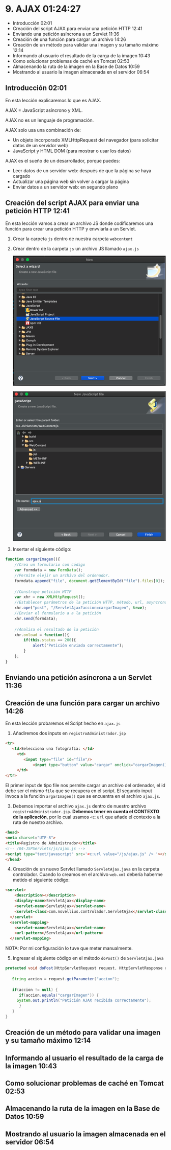 # 9. AJAX 01:24:27

* Introducción 02:01
* Creación del script AJAX para enviar una petición HTTP 12:41
* Enviando una petición asíncrona a un Servlet 11:36
* Creación de una función para cargar un archivo 14:26
* Creación de un método para validar una imagen y su tamaño máximo 12:14
* Informando al usuario el resultado de la carga de la imagen 10:43
* Como solucionar problemas de caché en Tomcat 02:53
* Almacenando la ruta de la imagen en la Base de Datos 10:59
* Mostrando al usuario la imagen almacenada en el servidor 06:54

## Introducción 02:01

En esta lección explicaremos lo que es AJAX.

AJAX = JavaScript asíncrono y XML.

AJAX no es un lenguaje de programación.

AJAX solo usa una combinación de:

* Un objeto incorporado XMLHttpRequest del navegador (para solicitar datos de un servidor web)
* JavaScript y HTML DOM (para mostrar o usar los datos)

AJAX es el sueño de un desarrollador, porque puedes:

* Leer datos de un servidor web: después de que la página se haya cargado
* Actualizar una página web sin volver a cargar la página
* Enviar datos a un servidor web: en segundo plano

## Creación del script AJAX para enviar una petición HTTP 12:41

En esta lección vamos a crear un archivo JS donde codificaremos una función para crear una petición HTTP y envviarla a un Servlet. 

1. Crear la carpeta `js` dentro de nuestra carpeta `webcontent`
2. Crear dentro de la carpeta `js` un archivo JS llamado `ajax.js`

   ![7-Logger](images/9-ajax-1.png)

   ![7-Logger](images/9-ajax-2.png)
   
3. Insertar el siguiente código:

```js
function cargarImagen(){
	//Crea un formulario con código
	var formdata = new FormData();
	//Permite elejir un archivo del ordenador.
	formdata.append("file", document.getElementById("file").files[0]); //0 indica que selecciona el primer archivo seleccionado
	
	//Construye petición HTTP
	var xhr = new XMLHttpRequest();
	//Establecer parámetros de la petición HTTP, método, url, asyncrono
	xhr.ope("post", "/ServletAjax?accion=cargarImagen", true);
	//Enviar el formulario a a la petición
	xhr.send(formdata);
	
	//Analisa el resultado de la petición
	xhr.onload = function(){
		if(this.status == 200){
			alert("Petición enviada correctamente");
		}
	};
}
```

## Enviando una petición asíncrona a un Servlet 11:36


## Creación de una función para cargar un archivo 14:26

En esta lección probaremos el Script hecho en `ajax.js` 

1. Añadiremos dos inputs en `registroAdministrador.jsp`

```html
<tr>
   <td>Selecciona una fotografía: </td>
	 <td>
	    <input type="file" id="file"/> 
			<input type="button" value="cargar" onclick="cargarImagen();" />
	 </td>
</tr>
```

El primer input de tipo file nos permite cargar un archivo del ordenador, el id debe ser el mismo `file` que se recupera en el script. El segundo input invoca a la función `argarImagen()` que se encuentra en el archivo `ajax.js`.

3. Debemos importar el archivo `ajax.js` dentro de nuestro archivo `registroAdministrador.jsp`. **Debemos tener en cuenta el CONTEXTO de la aplicación**, por lo cual usamos `<c:url` que añade el contexto a la ruta de nuestro archivo. 

```html
<head>
<meta charset="UTF-8">
<title>Registro de Administrador</title>
<!-- /04-JSPServlets/js/ajax.js -->
<script type="text/javascript" src='<c:url value="/js/ajax.js" /> '></script>
</head>
```

4. Creación de un nuevo Servlet llamado `ServletAjax.java` en la carpeta controlador. Cuando lo creamos en el archivo `web.xml` debería haberme metido el siguiente código:

```html
<servlet>
    <description></description>
    <display-name>ServletAjax</display-name>
    <servlet-name>ServletAjax</servlet-name>
    <servlet-class>com.novellius.controlador.ServletAjax</servlet-class>
  </servlet>
  <servlet-mapping>
    <servlet-name>ServletAjax</servlet-name>
    <url-pattern>/ServletAjax</url-pattern>
  </servlet-mapping>
```

NOTA: Por mi configuración lo tuve que meter manualmente.

5. Ingresar el siguiente código en el método `doPost()` de `ServletAjax.java`

```java
protected void doPost(HttpServletRequest request, HttpServletResponse response) throws ServletException, IOException {
		
   String accion = request.getParameter("accion");
		
   if(accion != null) {
      if(accion.equals("cargarImagen")) {
	 System.out.println("Petición AJAX recibida correctamente");
      }
   }
}
```



## Creación de un método para validar una imagen y su tamaño máximo 12:14
## Informando al usuario el resultado de la carga de la imagen 10:43
## Como solucionar problemas de caché en Tomcat 02:53
## Almacenando la ruta de la imagen en la Base de Datos 10:59
## Mostrando al usuario la imagen almacenada en el servidor 06:54
